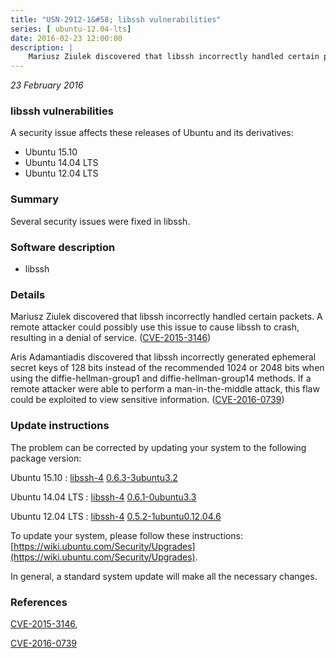 ```yaml
---
title: "USN-2912-1&#58; libssh vulnerabilities"
series: [ ubuntu-12.04-lts]
date: 2016-02-23 12:00:00
description: |
    Mariusz Ziulek discovered that libssh incorrectly handled certain packets. A remote attacker could possibly use this issue to cause libssh to crash, resulting in a denial of service. ([CVE-2015-3146](http://people.ubuntu.com/~ubuntu-security/cve/CVE-2015-3146))
--- 
```

 
 

*23 February 2016*

### libssh vulnerabilities

A security issue affects these releases of Ubuntu and its derivatives:

* Ubuntu 15.10
* Ubuntu 14.04 LTS
* Ubuntu 12.04 LTS

### Summary

Several security issues were fixed in libssh. 

### Software description

* libssh 

### Details

Mariusz Ziulek discovered that libssh incorrectly handled certain packets. A remote attacker could possibly use this issue to cause libssh to crash, resulting in a denial of service. ([CVE-2015-3146](http://people.ubuntu.com/~ubuntu-security/cve/CVE-2015-3146))

Aris Adamantiadis discovered that libssh incorrectly generated ephemeral secret keys of 128 bits instead of the recommended 1024 or 2048 bits when using the diffie-hellman-group1 and diffie-hellman-group14 methods. If a remote attacker were able to perform a man-in-the-middle attack, this flaw could be exploited to view sensitive information. ([CVE-2016-0739](http://people.ubuntu.com/~ubuntu-security/cve/CVE-2016-0739)) 

### Update instructions

The problem can be corrected by updating your system to the following package version:

Ubuntu 15.10
 : [libssh-4](https://launchpad.net/ubuntu/+source/libssh) <span> [0.6.3-3ubuntu3.2](https://launchpad.net/ubuntu/+source/libssh/0.6.3-3ubuntu3.2) </span> 

Ubuntu 14.04 LTS
 : [libssh-4](https://launchpad.net/ubuntu/+source/libssh) <span> [0.6.1-0ubuntu3.3](https://launchpad.net/ubuntu/+source/libssh/0.6.1-0ubuntu3.3) </span> 

Ubuntu 12.04 LTS
 : [libssh-4](https://launchpad.net/ubuntu/+source/libssh) <span> [0.5.2-1ubuntu0.12.04.6](https://launchpad.net/ubuntu/+source/libssh/0.5.2-1ubuntu0.12.04.6) </span> 

To update your system, please follow these instructions: [https://wiki.ubuntu.com/Security/Upgrades](https://wiki.ubuntu.com/Security/Upgrades).

In general, a standard system update will make all the necessary changes. 

### References

 
 [CVE-2015-3146](http://people.ubuntu.com/~ubuntu-security/cve/CVE-2015-3146), 

 [CVE-2016-0739](http://people.ubuntu.com/~ubuntu-security/cve/CVE-2016-0739)
 

